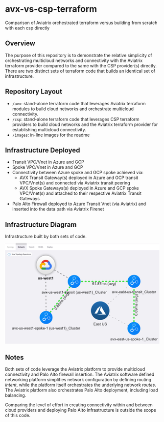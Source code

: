 # avx-vs-csp-terraform

Comparison of Aviatrix orchestrated terraform versus building from scratch with each csp directly

## Overview

The purpose of this repository is to demonstrate the relative simplicity of orchestrating multicloud networks and connectivity with the Aviatrix terraform provider compared to the same with the CSP provider(s) directly. There are two distinct sets of terraform code that builds an identical set of infrastructure.

## Repository Layout

- `/avx`: stand-alone terraform code that leverages Aviatrix terraform modules to build cloud networks and orchestrate multicloud connectivity.
- `/csp`: stand-alone terraform code that leverages CSP terraform providers to build cloud networks and the Aviatrix terraform provider for establishing multicloud connectivity.
- `/images`: in-line images for the readme

## Infrastructure Deployed

- Transit VPC/Vnet in Azure and GCP
- Spoke VPC/Vnet in Azure and GCP
- Connectivity between Azure spoke and GCP spoke achieved via:
  - AVX Transit Gateway(s) deployed in Azure and GCP transit VPC/Vnet(s) and connected via Aviatrix transit peering
  - AVX Spoke Gateways(s) deployed in Azure and GCP spoke VPC/Vnet(s) and attached to their respective Aviatrix Transit Gateways
- Palo Alto Firewall deployed to Azure Transit Vnet (via Aviatrix) and inserted into the data path via Aviatrix Firenet

## Infrastructure Diagram

Infrastructure built by both sets of code.

![Diagram](images/infrastructure.png)

## Notes

Both sets of code leverage the Aviatrix platform to provide multicloud connectivity and Palo Alto firewall insertion. The Aviatrix software defined networking platform simplifies network configuration by defining routing _intent_, while the platform itself orchestrates the underlying network _routes_. The Aviatrix platform also orchestrates Palo Alto deployment, including load balancing.

Comparing the level of effort in creating connectivity within and between cloud providers and deploying Palo Alto infrastructure is outside the scope of this code.
